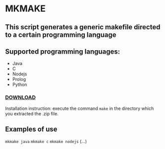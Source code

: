 # MKMAKE

## This script generates a generic makefile directed to a certain programming language

## Supported programming languages:

- Java
- C
- Nodejs
- Prolog
- Python

### <a href=https://github.com/perezjquim/mkmake/archive/master.zip>DOWNLOAD</a>

Installation instruction: execute the command `make` in the directory which you extracted the .zip file.

## Examples of use

`mkmake java`
`mkmake c`
`mkmake nodejs`
(...)
